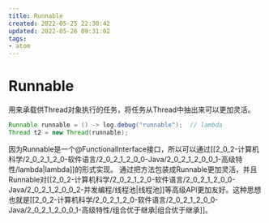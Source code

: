 ```yaml
---
title: Runnable
created: 2022-05-25 22:30:42
updated: 2022-05-26 09:31:02
tags: 
- atom
---
```

# Runnable

用来承载供Thread对象执行的任务，将任务从Thread中抽出来可以更加灵活。

```java
Runnable runnable = () -> log.debug("runnable");  // lambda
Thread t2 = new Thread(runnable);
```

因为Runnable是一个@FunctionalInterface接口，所以可以通过[[2_0_2-计算机科学/2_0_2_1_2_0-软件语言/2_0_2_1_2_0_0-Java/2_0_2_1_2_0_0_1-高级特性/lambda|lambda]]的形式实现。
通过把方法包装成Runnable更加灵活，并且Runnable对[[2_0_2-计算机科学/2_0_2_1_2_0-软件语言/2_0_2_1_2_0_0-Java/2_0_2_1_2_0_0_2-并发编程/线程池|线程池]]等高级API更加友好。这种思想也就是[[2_0_2-计算机科学/2_0_2_1_2_0-软件语言/2_0_2_1_2_0_0-Java/2_0_2_1_2_0_0_1-高级特性/组合优于继承|组合优于继承]]。